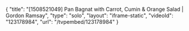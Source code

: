 {
    "title": "[1508521049] Pan Bagnat with Carrot, Cumin & Orange Salad | Gordon Ramsay",
    "type": "solo",
    "layout": "iframe-static",
    "videoId": "123178984",
    "url": "\/tvpembed\/123178984"
}